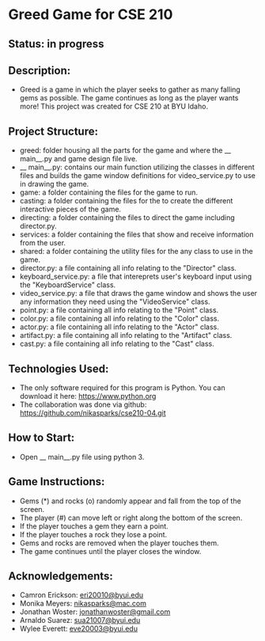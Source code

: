 # Greed Game for CSE 210

## Status: in progress

## Description:
- Greed is a game in which the player seeks to gather as many falling gems as possible. The game continues as long as the player wants more! This project was created for CSE 210 at BYU Idaho.

## Project Structure:
- greed: folder housing all the parts for the game and where the __ main__.py and game design file live.
- __ main__.py: contains our main function utilizing the classes in different files and builds the game window definitions for video_service.py to use in drawing the game.
- game: a folder containing the files for the game to run.
- casting: a folder containing the files for the to create the different interactive pieces of the game.
- directing: a folder containing the files to direct the game including director.py.
- services: a folder containing the files that show and receive information from the user.
- shared: a folder containing the utility files for the any class to use in the game.
- director.py: a file containing all info relating to the "Director" class.
- keyboard_service.py: a file that intereprets user's keyboard input using the "KeyboardService" class.
- video_service.py: a file that draws the game window and shows the user any information they need using the "VideoService" class.
- point.py: a file containing all info relating to the "Point" class.
- color.py: a file containing all info relating to the "Color" class.
- actor.py: a file containing all info relating to the "Actor" class.
- artifact.py: a file containing all info relating to the "Artifact" class.
- cast.py: a file containing all info relating to the "Cast" class.

## Technologies Used:
- The only software required for this program is Python. You can download it here: https://www.python.org
- The collaboration was done via github: https://github.com/nikasparks/cse210-04.git

## How to Start:
- Open __ main__.py file using python 3.

## Game Instructions:
- Gems (*) and rocks (o) randomly appear and fall from the top of the screen.
- The player (#) can move left or right along the bottom of the screen.
- If the player touches a gem they earn a point.
- If the player touches a rock they lose a point.
- Gems and rocks are removed when the player touches them.
- The game continues until the player closes the window.

## Acknowledgements:
- Camron Erickson: eri20010@byui.edu
- Monika Meyers: nikasparks@mac.com
- Jonathan Woster: jonathanwoster@gmail.com
- Arnaldo Suarez: sua21007@byui.edu
- Wylee Everett: eve20003@byui.edu